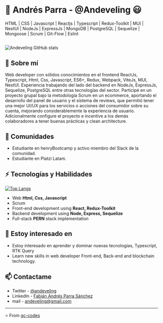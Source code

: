 # 👋 Andrés Parra - @Andeveling 😃
HTML | CSS | Javascript | Reactjs | Typescript | Redux-Toolkit | MUI | NextUI | NodeJs | ExpressJs | MongoDB | PostgreSQL | Sequelize | Mongoose | Scrum | Git-Flow | Eslint

##
 ![Andeveling GitHub stats](https://github-readme-stats.vercel.app/api?username=andeveling&show_icons=true&theme=great-gatsby) 


## 🧐 Sobre mí
Web developer con sólidos conocimientos en el frontend ReactJs, Typescript, Html, Css, Javascript, ES6+, Redux, Webpack, ViteJs, MUI, NextUI. Experiencia trabajando del lado del backend en NodeJs, ExpressJs, Sequelize, PostgreSQL entre otras tecnologías del sector. Participé en un proyecto grupal bajo la metodología Scrum en un ecommerce, aportando el desarrollo del panel de usuario y el sistema de reviews, que permitió tener una mejor UI/UX para los servicios o acciones del consumidor sobre su cuenta, mejorando considerablemente la experiencia de usuario. Adicionalmente configure el proyecto e incentive a los demás colaboradores a tener buenas prácticas y clean architecture.

## 📢 Comunidades
- Estudiante en henryBootcamp y activo miembro del Slack de la comunidad.
- Estudiante en Platzi Latam.

## ⚡ Tecnologías y Habilidades
[![Top Langs](https://github-readme-stats.vercel.app/api/top-langs/?username=andeveling&layout=compact&theme=great-gatsby)](https://github.com/andeveling/github-readme-stats)
- Web **Html, Css, Javascript**
- Scrum
- Front-end development using **React, Redux-Toolkit**
- Backend development using **Node, Express, Sequelize**
- Full-stack **PERN** stack  implementation

## 👀 Estoy interesado en
- Estoy interesado en aprender y dominar nuevas tecnologías, Typescript, RTK Query
- Learn new skills in web developer Front-end, Back-end and blockchain technology.


## 📫 Contactame
- Twitter - [@andeveling](https://twitter.com/Andeveling)
- LinkedIn - [Fabián Andrés Parra Sánchez](https://www.linkedin.com/in/fabi%C3%A1n-andr%C3%A9s-parra-s%C3%A1nchez-0a267a18a/)
- mail - andeveling@gmail.com

---
⭐️ From [gc-codes](https://github.com/gc-codes)

